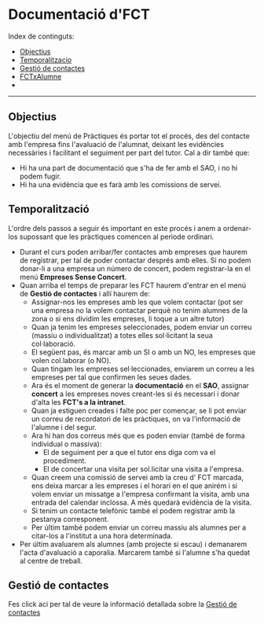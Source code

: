 # Documentació d'FCT

Index de continguts:
* [Objectius](#objectius)
* [Temporalitzacio](#temporalització)
* [Gestió de contactes](#gestió-de-contactes)
* [FCTxAlumne](#fctxalumne)
* 
---

## Objectius

L'objectiu del menú de Pràctiques és portar tot el procés, des del contacte amb l'empresa fins l'avaluació de l'alumnat, deixant les evidències necessàries i facilitant el seguiment per part del tutor.
Cal a dir també que:

* Hi ha una part de documentació que s'ha de fer amb el SAO, i no hi podem fugir.
* Hi ha una evidència que es farà amb les comissions de servei.

## Temporalització

L'ordre dels passos a seguir és important en este procés i anem a ordenar-los supossant que les pràctiques comencen al periode ordinari.

* Durant el curs poden arribar/fer contactes amb empreses que haurem de registrar, per tal de poder contactar després amb elles. Si no podem donar-li a una empresa un número de concert, podem registrar-la en el menú **Empreses Sense Concert**.
* Quan arriba el temps de preparar les FCT haurem d'entrar en el menú de **Gestió de contactes** i allí haurem de:
	* Assignar-nos les empreses amb les que volem contactar (pot ser una empresa no la volem contactar perquè no tenim alumnes de la zona o si ens dividim les empreses, li toque a un altre tutor)
	* Quan ja tenim les empreses seleccionades, podem enviar un correu (massiu o individualitzat) a totes elles sol·licitant la seua col·laboració.
	* El següent pas, és marcar amb un SI o amb un NO, les empreses que volen col.laborar (o NO).
	* Quan tingam les empreses sel·leccionades, enviarem un correu a les empreses per tal que confirmen les seues dades.
	* Ara és el moment de generar la **documentació** en el **SAO**, assignar **concert** a les empreses noves creant-les si és necessari i donar d'alta les **FCT's a la intranet**.
	* Quan ja estiguen creades i falte poc per començar, se li pot enviar un correu de recordatori de les pràctiques, on va l'informació de l'alumne i del segur.
	* Ara hi han dos correus més que es poden enviar (també de forma individual o massiva):
		* El de seguiment per a que el tutor ens diga com va el procediment.
		* El de concertar una visita per sol.licitar una visita a l'empresa.
	* Quan creem una comissió de servei amb la creu d' FCT marcada, ens deixa marcar a les empreses i el horari en el que anirém i si volem enviar un missatge a l'empresa confirmant la visita, amb una entrada del calendar inclossa. A més quedarà evidència de la visita.
	* Si tenim un contacte telefònic també el podem registrar amb la pestanya corresponent.
	* Per últim també podem enviar un correu massiu als alumnes per a citar-los a l'institut a una hora determinada.
* Per últim avaluarem als alumnes (amb projecte si escau) i demanarem l'acta d'avaluació a caporalia. Marcarem també si l'alumne s'ha quedat al centre de treball.

## Gestió de contactes

Fes click aci per tal de veure la informació detallada sobre la [Gestió de contactes](manual-fct-gestio-contactes.md)